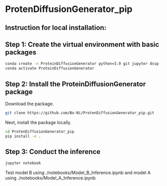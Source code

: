 # ProtenDiffusionGenerator_pip
## Instruction for local installation:
## Step 1: Create the virtual environment with basic packages
```bash
conda create -n ProteinDiffusionGenerator python=3.9 git jupyter dssp -c anaconda -c salilab
conda activate ProteinDiffusionGenerator
```

## Step 2: Install the ProteinDiffusionGenerator package
Download the package.
```bash
git clone https://github.com/Bo-Ni/ProtenDiffusionGenerator_pip.git
```
Next, install the package locally.
```bash
cd ProtenDiffusionGenerator_pip
pip install -e .
```

## Step 3: Conduct the inference
```bash
jupyter notebook
```
Test model B using ./notebooks/Model_B_Inference.ipynb and model A using ./notebooks/Model_A_Inference.ipynb
